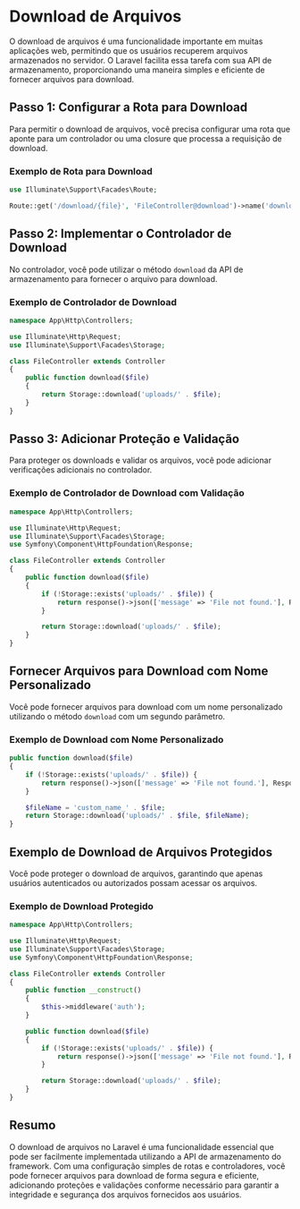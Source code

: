 # Download de Arquivos

O download de arquivos é uma funcionalidade importante em muitas aplicações web, permitindo que os usuários recuperem arquivos armazenados no servidor. O Laravel facilita essa tarefa com sua API de armazenamento, proporcionando uma maneira simples e eficiente de fornecer arquivos para download.

## Passo 1: Configurar a Rota para Download

Para permitir o download de arquivos, você precisa configurar uma rota que aponte para um controlador ou uma closure que processa a requisição de download.

### Exemplo de Rota para Download

```php
use Illuminate\Support\Facades\Route;

Route::get('/download/{file}', 'FileController@download')->name('download.file');
```

## Passo 2: Implementar o Controlador de Download

No controlador, você pode utilizar o método `download` da API de armazenamento para fornecer o arquivo para download.

### Exemplo de Controlador de Download

```php
namespace App\Http\Controllers;

use Illuminate\Http\Request;
use Illuminate\Support\Facades\Storage;

class FileController extends Controller
{
    public function download($file)
    {
        return Storage::download('uploads/' . $file);
    }
}
```

## Passo 3: Adicionar Proteção e Validação

Para proteger os downloads e validar os arquivos, você pode adicionar verificações adicionais no controlador.

### Exemplo de Controlador de Download com Validação

```php
namespace App\Http\Controllers;

use Illuminate\Http\Request;
use Illuminate\Support\Facades\Storage;
use Symfony\Component\HttpFoundation\Response;

class FileController extends Controller
{
    public function download($file)
    {
        if (!Storage::exists('uploads/' . $file)) {
            return response()->json(['message' => 'File not found.'], Response::HTTP_NOT_FOUND);
        }

        return Storage::download('uploads/' . $file);
    }
}
```

## Fornecer Arquivos para Download com Nome Personalizado

Você pode fornecer arquivos para download com um nome personalizado utilizando o método `download` com um segundo parâmetro.

### Exemplo de Download com Nome Personalizado

```php
public function download($file)
{
    if (!Storage::exists('uploads/' . $file)) {
        return response()->json(['message' => 'File not found.'], Response::HTTP_NOT_FOUND);
    }

    $fileName = 'custom_name_' . $file;
    return Storage::download('uploads/' . $file, $fileName);
}
```

## Exemplo de Download de Arquivos Protegidos

Você pode proteger o download de arquivos, garantindo que apenas usuários autenticados ou autorizados possam acessar os arquivos.

### Exemplo de Download Protegido

```php
namespace App\Http\Controllers;

use Illuminate\Http\Request;
use Illuminate\Support\Facades\Storage;
use Symfony\Component\HttpFoundation\Response;

class FileController extends Controller
{
    public function __construct()
    {
        $this->middleware('auth');
    }

    public function download($file)
    {
        if (!Storage::exists('uploads/' . $file)) {
            return response()->json(['message' => 'File not found.'], Response::HTTP_NOT_FOUND);
        }

        return Storage::download('uploads/' . $file);
    }
}
```

## Resumo

O download de arquivos no Laravel é uma funcionalidade essencial que pode ser facilmente implementada utilizando a API de armazenamento do framework. Com uma configuração simples de rotas e controladores, você pode fornecer arquivos para download de forma segura e eficiente, adicionando proteções e validações conforme necessário para garantir a integridade e segurança dos arquivos fornecidos aos usuários.
